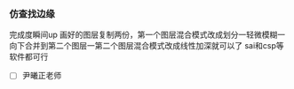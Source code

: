 ### 仿查找边缘
完成度瞬间up
画好的图层复制两份，第一个图层混合模式改成划分一轻微模糊一向下合并到第二个图层一第二个图层混合模式改成线性加深就可以了
sai和csp等软件都可行

- [ ] 尹曦正老师
